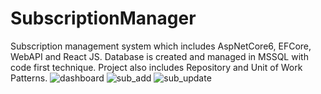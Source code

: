 # SubscriptionManager
Subscription management system which includes AspNetCore6, EFCore, WebAPI and React JS. 
Database is created and managed in MSSQL with code first technique.
Project also includes Repository and Unit of Work Patterns.
![dashboard](https://user-images.githubusercontent.com/93754343/175993645-253f7e1e-5042-494e-9af0-f70930036892.png)
![sub_add](https://user-images.githubusercontent.com/93754343/175993650-6bb41504-5ad6-4cf2-8de9-cac65d223ca9.png)
![sub_update](https://user-images.githubusercontent.com/93754343/175993655-b90cdb3e-d4ce-4cf6-9f60-cb2178140716.png)
